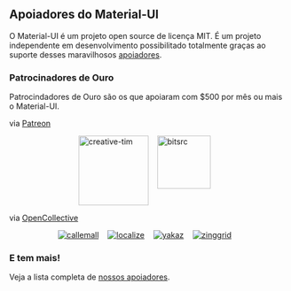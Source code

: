 ## Apoiadores do Material-UI

O Material-UI é um projeto open source de licença MIT. É um projeto independente em desenvolvimento possibilitado totalmente graças ao suporte desses maravilhosos [apoiadores](/discover-more/backers/).

### Patrocinadores de Ouro

Patrocindadores de Ouro são os que apoiaram com $500 por mês ou mais o Material-UI.

via [Patreon](https://www.patreon.com/oliviertassinari)

<p style="display: flex; justify-content: center;">
  <a data-ga-event-category="sponsors" data-ga-event-action="logo" data-ga-event-label="creative-tim" href="https://www.creative-tim.com/?utm_source=material-ui&utm_medium=docs&utm_campaign=homepage" rel="noopener" target="_blank" style="margin-right: 16px;">
    <img width="126" src="https://avatars1.githubusercontent.com/u/20172349?s=378" alt="creative-tim" title="Premium Themes">
  </a>
  <a data-ga-event-category="sponsors" data-ga-event-action="logo" data-ga-event-label="bitsrc" href="https://bitsrc.io" rel="noopener" target="_blank" style="margin-right: 16px;">
    <img width="96" src="https://avatars1.githubusercontent.com/u/24789812?s=192" alt="bitsrc" title="O modo mais rápido de compartilhar código">
  </a>
</p>

via [OpenCollective](https://opencollective.com/material-ui)

<p style="display: flex; justify-content: center; flex-wrap: wrap;">
  <a data-ga-event-category="sponsors" data-ga-event-action="logo" data-ga-event-label="callemall" href="https://www.call-em-all.com" rel="noopener" target="_blank" style="margin-right: 16px;">
    <img src="https://images.opencollective.com/proxy/images?src=https%3A%2F%2Fopencollective-production.s3-us-west-1.amazonaws.com%2Ff4053300-e0ea-11e7-acf0-0fa7c0509f4e.png&height=100" alt="callemall" title="A maneira fácil de enviar mensagens ao seu grupo">
  </a>
  <a data-ga-event-category="sponsors" data-ga-event-action="logo" data-ga-event-label="localize" href="https://localizejs.com" rel="noopener" target="_blank" style="margin-right: 16px;">
    <img src="https://images.opencollective.com/proxy/images?src=https%3A%2F%2Fopencollective-production.s3-us-west-1.amazonaws.com%2F629dea80-f1ae-11e8-b356-a5942970e22b.png&height=65" alt="localize" title="Plataforma de tradução e localização de aplicativos">
  </a>
  <a data-ga-event-category="sponsors" data-ga-event-action="logo" data-ga-event-label="yakaz" href="https://yakaz.com" rel="noopener" target="_blank" style="margin-right: 16px;">
    <img src="https://images.opencollective.com/proxy/images?src=https%3A%2F%2Fopencollective-production.s3-us-west-1.amazonaws.com%2Fb47b9630-1586-11e9-a4d4-47c0a7133bdc.png&height=80" alt="yakaz" title="Procure anúncios classificados">
  </a>
  <a data-ga-event-category="sponsors" data-ga-event-action="logo" data-ga-event-label="zinggrid" href="https://www.zinggrid.com/" rel="noopener" target="_blank" style="margin-right: 16px;">
    <img src="https://images.opencollective.com/proxy/images?src=https%3A%2F%2Fopencollective-production.s3-us-west-1.amazonaws.com%2F453226e0-258a-11e9-ac89-996ff9caccb7.png&height=45" alt="zinggrid" title="Faz poderosas tabelas facilmente">
  </a>
</p>

### E tem mais!

Veja a lista completa de [nossos apoiadores](/discover-more/backers/).